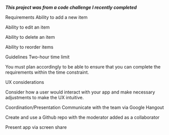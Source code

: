 ***This project was from a code challenge I recently completed***

Requirements
Ability to add a new item

Ability to edit an item

Ability to delete an item

Ability to reorder items

Guidelines
Two-hour time limit

You must plan accordingly to be able to ensure that you can complete the requirements within the time constraint.

UX considerations

Consider how a user would interact with your app and make necessary adjustments to make the UX intuitive.

Coordination/Presentation
Communicate with the team via Google Hangout

Create and use a Github repo with the moderator added as a collaborator

Present app via screen share
